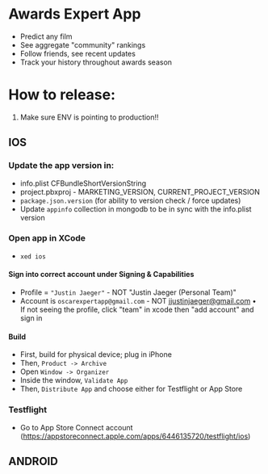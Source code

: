 # Awards Expert App
* Predict any film
* See aggregate "community" rankings
* Follow friends, see recent updates
* Track your history throughout awards season

# How to release:
1. Make sure ENV is pointing to production!!
## IOS
### Update the app version in:
* info.plist CFBundleShortVersionString
* project.pbxproj - MARKETING_VERSION, CURRENT_PROJECT_VERSION
* `package.json.version` (for ability to version check / force updates)
* Update `appinfo` collection in mongodb to be in sync with the info.plist version
### Open app in XCode
* `xed ios`
#### Sign into correct account under Signing & Capabilities
* Profile = `"Justin Jaeger"` - NOT "Justin Jaeger (Personal Team)"
* Account is `oscarexpertapp@gmail.com` - NOT jjustinjaeger@gmail.com
• If not seeing the profile, click "team" in xcode then "add account" and sign in
#### Build
* First, build for physical device; plug in iPhone
* Then, `Product -> Archive`
* Open `Window -> Organizer`
* Inside the window, `Validate App`
* Then, `Distribute App` and choose either for Testflight or App Store
### Testflight
* Go to App Store Connect account (https://appstoreconnect.apple.com/apps/6446135720/testflight/ios)
## ANDROID
